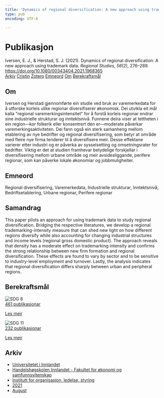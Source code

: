 ```yaml
---
title: 'Dynamics of regional diversification: A new approach using trademark data'
type: pub
encoding: UTF-8

---
```

<h1>Publikasjon</h1>
<article id="csl-bib-container-3653NZAP" class="csl-bib-container">
  <div class="csl-bib-body"> <div class="csl-entry">Iversen, E. J., &#38; Herstad, S. J. (2021). Dynamics of regional diversification: A new approach using trademark data. <i>Regional Studies</i>, <i>56</i>(2), 276–289. <a href="https://doi.org/10.1080/00343404.2021.1968365">https://doi.org/10.1080/00343404.2021.1968365</a></div> </div>
  <div class="csl-bib-buttons">
    <a href="#taxonomy-article-3653NZAP" alt="archive" class="csl-bib-button">Arkiv</a>
    <a href="https://app.cristin.no/results/show.jsf?id=1925514" alt="Cristin" class="csl-bib-button">Cristin</a>
    <a href="http://zotero.org/groups/5881554/items/3653NZAP" alt="Zotero" class="csl-bib-button">Zotero</a>
    <a href="#keywords-article-3653NZAP" alt="keywords" class="csl-bib-button">Emneord</a>
    <a href="#about-article-3653NZAP" alt="about_pub" class="csl-bib-button">Om</a>
    <a href="#sdg-article-3653NZAP" alt="sdg" class="csl-bib-button">Berekraftsmål</a>
  </div>
  <div id="csl-bib-meta-container-3653NZAP"></div>
</article>
<div id="csl-bib-meta-3653NZAP" class="csl-bib-meta">
  <article id="about-article-3653NZAP" class="about_pub-article">
    <h1>Om</h1>
    Iversen og Herstad gjennomførte ein studie ved bruk av varemerkedata for å utforske korleis ulike regionar diversifiserer økonomisk. Dei utvikla eit mål kalla "regional varemerkingsintensitet" for å forstå korleis regionar endrar sine industrielle strukturar og inntektsnivå. Funnene deira viser at tettheten i ein region—kor folkerik eller konsentrert den er—moderate påverkar varemerkingsaktiviteten. Dei fann også ein sterk samanheng mellom etablering av nye bedrifter og regional diversifisering, som betyr at område med fleire nye firma tenderer til å diversifisere meir. Desse effektane varierer etter industri og er påverka av sysselsetting og omsetningsrater for bedrifter. Viktig er det at studien framhevar betydelige forskjellar i diversifisering mellom urbane område og meir avsidesliggande, perifere regionar, som kan påverke lokale økonomiar og jobbmuligheiter.
  </article>
  <article id="keywords-article-3653NZAP" class="keywords-article">
    <h1>Emneord</h1>
    Regional diversifisering, Varemerkedata, Industrielle strukturar, Inntektsnivå, Bedriftsetablering, Urbane regionar, Perifere regionar
  </article>
  <article id="abstract-article-3653NZAP" class="abstract-article">
    <h1>Samandrag</h1>
    This paper pilots an approach for using trademark data to study regional diversification. Bridging the respective literatures, we develop a regional trademarking-intensity measure that can shed new light on how different regions diversify while also accounting for changing industrial structures and income levels (regional gross domestic product). The approach reveals that density has a moderate effect on trademarking intensity and confirms the strong relationship between new firm formation and regional diversification. These effects are found to vary by sector and to be sensitive to industry-level employment and turnover. Lastly, the analysis indicates that regional diversification differs sharply between urban and peripheral regions.
  </article>
  <article id="sdg-article-3653NZAP" class="sdg-article">
    <h1>Berekraftsmål</h1>
    <div class="sdg-container"><div id="sdg8" class="sdg">
        <img src="{{< params subfolder >}}images/sdg/sdg08_nn.png" class="image" alt="SDG 8">
        <div class="sdg-overlay">
          <a href="/nn/archive/?key=?sdg=8#archive" class="sdg-publication-count"><span>461</span> publikasjonar</a>
          <p><a href="https://fn.no/om-fn/fns-baerekraftsmaal/anstendig-arbeid-og-oekonomisk-vekst?lang=nno-NO" class="sdg-read-more">Les meir</a></p>
        </div>
      </div> <div id="sdg11" class="sdg">
        <img src="{{< params subfolder >}}images/sdg/sdg11_nn.png" class="image" alt="SDG 11">
        <div class="sdg-overlay">
          <a href="/nn/archive/?key=?sdg=11#archive" class="sdg-publication-count"><span>232</span> publikasjonar</a>
          <p><a href="https://fn.no/om-fn/fns-baerekraftsmaal/baerekraftige-byer-og-lokalsamfunn?lang=nno-NO" class="sdg-read-more">Les meir</a></p>
        </div>
      </div></div>
  </article>
  <article id="taxonomy-article-3653NZAP" class="taxonomy-article">
    <h1>Arkiv</h1>
    <ul>
      <li>
        <a href="/nn/archive/?key=3DCRN523">Universitetet i Innlandet</a>
      </li>
      <li>
        <a href="/nn/archive/?key=DU8Q9LN9">Handelshøgskolen Innlandet - Fakultet for økonomi og samfunnsvitenskap</a>
      </li>
      <li>
        <a href="/nn/archive/?key=4LUWR3ZM">Institutt for organisasjon, ledelse, styring</a>
      </li>
      <li>
        <a href="/nn/archive/?key=8VQBC64H">2021</a>
      </li>
      <li>
        <a href="/nn/archive/?key=L4PN3CBI">August</a>
      </li>
    </ul>
  </article>
</div>
